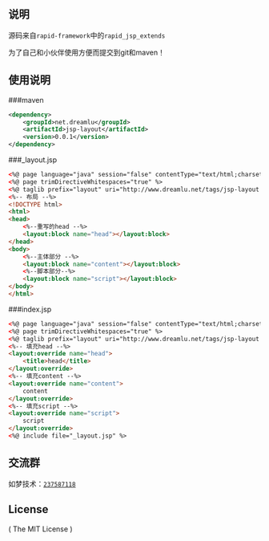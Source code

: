 ## 说明
源码来自`rapid-framework`中的`rapid_jsp_extends`

为了自己和小伙伴使用方便而提交到git和maven！

## 使用说明
###maven
```xml
<dependency>
	<groupId>net.dreamlu</groupId>
	<artifactId>jsp-layout</artifactId>
	<version>0.0.1</version>
</dependency>
```

###_layout.jsp
```html
<%@ page language="java" session="false" contentType="text/html;charset=UTF-8" isELIgnored="false"%>
<%@ page trimDirectiveWhitespaces="true" %>
<%@ taglib prefix="layout" uri="http://www.dreamlu.net/tags/jsp-layout.tld" %>
<%-- 布局 --%>
<!DOCTYPE html>
<html>
<head>
	<%--重写的head --%>
	<layout:block name="head"></layout:block>
</head>
<body>
	<%--主体部分 --%>
	<layout:block name="content"></layout:block>
	<%--脚本部分--%>
	<layout:block name="script"></layout:block>
</body>
</html>
```
###index.jsp
```html
<%@ page language="java" session="false" contentType="text/html;charset=UTF-8" isELIgnored="false"%>
<%@ page trimDirectiveWhitespaces="true" %>
<%@ taglib prefix="layout" uri="http://www.dreamlu.net/tags/jsp-layout.tld" %>
<%-- 填充head --%>
<layout:override name="head">
    <title>head</title>
</layout:override>
<%-- 填充content --%>
<layout:override name="content">
    content
</layout:override>
<%-- 填充script --%>
<layout:override name="script">
    script
</layout:override>
<%@ include file="_layout.jsp" %>
```

## 交流群
如梦技术：[`237587118`](http://shang.qq.com/wpa/qunwpa?idkey=f78fcb750b4f72c92ff4d375d2884dd69b552301a1f2681af956bd32700eb2c0)

## License

( The MIT License )
